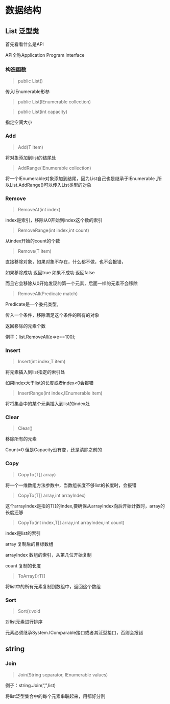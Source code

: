 # 数据结构

## List<T> 泛型类

首先看看什么是API

API全称Application Program Interface



### 构造函数

> public List()

传入IEnumerable形参 

> public List(IEnumerable<T> collection)

> public List(int capacity)

 指定空间大小



### Add

> Add(T Item)

将对象添加到list的结尾处

> AddRange(IEnumerable<T> collection)

将一个IEnumerable对象添加到结尾，因为List<T>自己也是继承于IEnumerable<T> ,所以List<T>.AddRange()可以传入List<T>类型的对象



### Remove

> RemoveAt(int index)

index是索引，移除从0开始到index这个数的索引

> RemoveRange(int index,int count)

从index开始的count的个数

> Remove(T item)

直接移除对象，如果对象不存在，什么都不做，也不会报错，

如果移除成功 返回true 如果不成功 返回false 

而且它会移除从0开始发现的第一个元素，后面一样的元素不会移除

> RemoveAll(Predicate<T> match)

Predicate是一个委托类型，

传入一个条件，移除满足这个条件的所有的对象

返回移除的元素个数

例子：list.RemoveAll(e=>e==100);



### Insert

> Insert(int index,T item)

将元素插入到list指定的索引处

如果index大于list的长度或者index<0会报错

> InsertRange(int index,IEnumerable<T> item)

将将集合中的某个元素插入到list的index处



### Clear

> Clear()

移除所有的元素

Count=0 但是Capacity没有变，还是清除之前的



### Copy

> CopyTo(T[] array)

将一个一维数组方法参数中，当数组长度不够list的长度时，会报错

> CopyTo(T[] array,int arrayIndex)

这个arrayIndex是指的T[]的index,要确保从arrayIndex向后开始计数时，array的长度还够

> CopyTo(int index,T[] array,int arrayIndex,int count)

index是list的索引

array 复制后的目标数组

arrayIndex 数组的索引，从第几位开始复制

count 复制的长度

> ToArray():T[]

将list中的所有元素复制到数组中，返回这个数组



### Sort

> Sort():void

对list元素进行排序

元素必须继承System.IComparable接口或者其泛型接口，否则会报错



## string

### Join

> Join(String separator, IEnumerable<String> values)

例子：string.Join(“,”,list) 

将list泛型集合中的每个元素串联起来，用都好分割